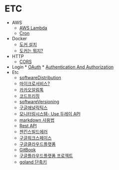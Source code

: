 # ETC
  * AWS
    * [AWS Lambda](aws/2021-12-28-develop-awsLambda.md)
    * [Cron](aws/2021-12-28-develop-CronExpression.md)
  * Docker
    * [도커 설치](docker/2021-07-29-docker-install.md)
    * [도커는 뭐지?](docker/2021-07-29-docker-whatIsDocker.md)
  * HTTP
    * [CORS](http/2022-03-09-http-cors.md)
   * Login
    * [OAuth](login/2022-03-21-login-OAuth.md)
    * [Authentication And Authorization](login/2022-03-22-login-AuthenticationAndAuthorization.md)
  * Etc
    * [softwareDistribution](2021-08-05-etc-softwareDistribution.md)
    * [마이크로서비스?](2021-08-12-etc-microservice.md)
    * [카카오알림톡](2021-08-12-etc-Kakao-NotificationTalk.md)
    * [코드프리징](2021-08-20-etc-codeFreezing.md)
    * [softwareVersioning](2021-08-30-etc-softwareversioning.md)
    * [구글애널릭틱스](2021-09-07-etc-google-analytics.md)
    * [모니터링시스템- Use 두레이 API](2022-01-04-etc-doorayAPI.md)
    * [markdown 사용법](2021-00-00-etc-markdownExample.md)
    * [Rest API](2021-08-05-etc-restApi.md)
    * [젠킨스빌드에러](2021-10-01-develop-Jenkins-build-error.md)
    * [구글워크스페이스](2021-12-28-develop-googleWorkspace.md)
    * [구글클라우드플랫폼](2021-12-29-etc-gooleCloudPlatform.md)
    * [GitBook](2021-12-31-etc-createGitBook.md)
    * [구글플라우드플랫폼 프로젝트](2022-01-07-etc-gooleCloudPlatformMakeProject.md.md)
    * [goland 단축키](2022-02-08-goland-keyboardShortcut.md)
  
  
